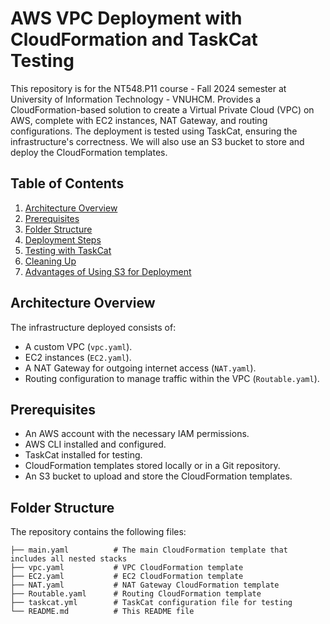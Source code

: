 # AWS VPC Deployment with CloudFormation and TaskCat Testing

This repository is for the NT548.P11 course - Fall 2024 semester at University of Information Technology - VNUHCM.
Provides a CloudFormation-based solution to create a Virtual Private Cloud (VPC) on AWS, complete with EC2 instances, NAT Gateway, and routing configurations. The deployment is tested using TaskCat, ensuring the infrastructure's correctness. We will also use an S3 bucket to store and deploy the CloudFormation templates.

## Table of Contents

1. [Architecture Overview](#architecture-overview)
2. [Prerequisites](#prerequisites)
3. [Folder Structure](#folder-structure)
4. [Deployment Steps](#deployment-steps)
5. [Testing with TaskCat](#testing-with-taskcat)
6. [Cleaning Up](#cleaning-up)
7. [Advantages of Using S3 for Deployment](#advantages-of-using-s3-for-deployment)

## Architecture Overview

The infrastructure deployed consists of:
- A custom VPC (`vpc.yaml`).
- EC2 instances (`EC2.yaml`).
- A NAT Gateway for outgoing internet access (`NAT.yaml`).
- Routing configuration to manage traffic within the VPC (`Routable.yaml`).

## Prerequisites

- An AWS account with the necessary IAM permissions.
- AWS CLI installed and configured.
- TaskCat installed for testing.
- CloudFormation templates stored locally or in a Git repository.
- An S3 bucket to upload and store the CloudFormation templates.

## Folder Structure

The repository contains the following files:

```plaintext
├── main.yaml          # The main CloudFormation template that includes all nested stacks
├── vpc.yaml           # VPC CloudFormation template
├── EC2.yaml           # EC2 CloudFormation template
├── NAT.yaml           # NAT Gateway CloudFormation template
├── Routable.yaml      # Routing CloudFormation template
├── taskcat.yml        # TaskCat configuration file for testing
└── README.md          # This README file
